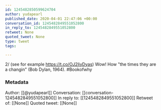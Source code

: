 ```yaml
---
id: 1245482850599624704
author: yudapearl
published_date: 2020-04-01 22:47:06 +00:00
conversation_id: 1245482849551052800
in_reply_to: 1245482849551052800
retweet: None
quoted_tweet: None
type: tweet
tags:

---
```


2/ (see for example https://t.co/OJ2liyDyas) Wow! How "the times they are a changin" (Bob Dylan, 1964). #Bookofwhy

### Metadata

Author: [[@yudapearl]]
Conversation: [[conversation-1245482849551052800]]
In reply to: [[1245482849551052800]]
Retweet of: [[None]]
Quoted tweet: [[None]]

